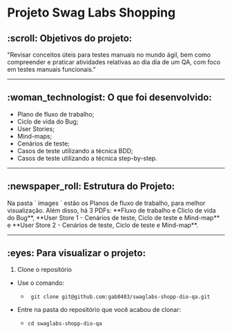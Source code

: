 # Projeto Swag Labs Shopping

<h2> :scroll: Objetivos do projeto:</h2>

<p> "Revisar conceitos úteis para testes manuais no mundo ágil, bem como compreender e praticar atividades relativas ao dia dia de um QA, com foco em testes manuais funcionais." </p>

----

<h2> :woman_technologist: O que foi desenvolvido:</h2>
<ul>
<li>Plano de fluxo de trabalho;</li>
<li>Ciclo de vida do Bug;</li>
<li>User Stories;</li>
<li>Mind-maps;</li>
<li>Cenários de teste;</li>
<li>Casos de teste utilizando a técnica BDD;</li>
<li>Casos de teste utilizando a técnica step-by-step.</li>
</ul>

----

<h2> :newspaper_roll: Estrutura do Projeto: </h2>
 Na pasta ` images ` estão os Planos de fluxo de trabalho, para melhor visualização. Além disso, há 3 PDFs: **Fluxo de trabalho e Cliclo de vida do Bug**, **User Store 1 - Cenários de teste, Ciclo de teste e Mind-map** e **User Store 2 - Cenários de teste, Ciclo de teste e Mind-map**.


---- 

<h2> :eyes: Para visualizar o projeto: </h2>

1. Clone o repositório

- Use o comando:  
    - ` git clone git@github.com:gab0403/swaglabs-shopp-dio-qa.git`

- Entre na pasta do repositório que você acabou de clonar:
    - `cd swaglabs-shopp-dio-qa`